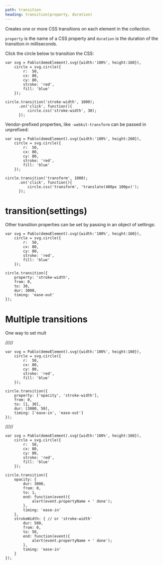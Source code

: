 ```yaml
---
path: transition
heading: transition(property, duration)
---
```


Creates one or more CSS transitions on each element in the collection.

`property` is the name of a CSS property and `duration` is the duration of the transition in milliseconds.

Click the circle below to transition the CSS:

    var svg = Pablo(demoElement).svg({width:'100%', height:160}),
        circle = svg.circle({
            r:  50,
            cx: 80,
            cy: 80,
            stroke: 'red',
            fill: 'blue'
        });

    circle.transition('stroke-width', 1000);
          .on('click', function(){
              circle.css('stroke-width', 30);
          });


Vendor-prefixed properties, like `-webkit-transform` can be passed in unprefixed:

    var svg = Pablo(demoElement).svg({width:'100%', height:260}),
        circle = svg.circle({
            r:  50,
            cx: 80,
            cy: 80,
            stroke: 'red',
            fill: 'blue'
        });

    circle.transition('transform', 1000);
          .on('click', function(){
              circle.css('transform', 'translate(400px 100px)');
          });


# transition(settings)

Other transition properties can be set by passing in an object of settings:

    var svg = Pablo(demoElement).svg({width:'100%', height:160}),
        circle = svg.circle({
            r:  50,
            cx: 80,
            cy: 80,
            stroke: 'red',
            fill: 'blue'
        });

    circle.transition({
        property: 'stroke-width',
        from: 0,
        to: 30,
        dur: 3000,
        timing: 'ease-out'
    });




# Multiple transitions

One way to set mult


/////


    var svg = Pablo(demoElement).svg({width:'100%', height:160}),
        circle = svg.circle({
            r:  50,
            cx: 80,
            cy: 80,
            stroke: 'red',
            fill: 'blue'
        });

    circle.transition({
        property: ['opacity', 'stroke-width'],
        from: 0,
        to: [1, 30],
        dur: [3000, 50],
        timing: ['ease-in', 'ease-out']
    });


/////


    var svg = Pablo(demoElement).svg({width:'100%', height:160}),
        circle = svg.circle({
            r:  50,
            cx: 80,
            cy: 80,
            stroke: 'red',
            fill: 'blue'
        });

    circle.transition({
        opacity: {
            dur: 3000,
            from: 0,
            to: 1,
            end: function(event){
                alert(event.propertyName + ' done');
            },
            timing: 'ease-in'
        },
        strokeWidth: { // or 'stroke-width'
            dur: 500,
            from: 0,
            to: 50,
            end: function(event){
                alert(event.propertyName + ' done');
            },
            timing: 'ease-in'
        }
    });
